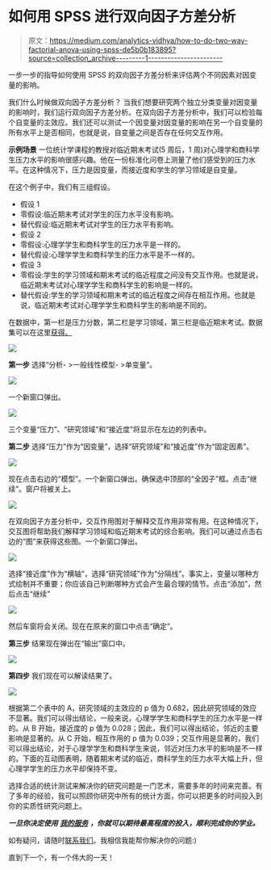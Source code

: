 # 如何用 SPSS 进行双向因子方差分析

> 原文：<https://medium.com/analytics-vidhya/how-to-do-two-way-factorial-anova-using-spss-de5b0b183895?source=collection_archive---------1----------------------->

一步一步的指导如何使用 SPSS 的双向因子方差分析来评估两个不同因素对因变量的影响。

我们什么时候做双向因子方差分析？
当我们想要研究两个独立分类变量对因变量的影响时，我们运行双向因子方差分析。在双向因子方差分析中，我们可以检验每个自变量的主效应。我们还可以测试一个因变量对因变量的影响在另一个自变量的所有水平上是否相同，也就是说，自变量之间是否存在任何交互作用。

**示例场景**
一位统计学课程的教授对临近期末考试(5 周后，1 周)对心理学和商科学生压力水平的影响很感兴趣。他在一份标准化问卷上测量了他们感受到的压力水平。在这种情况下，压力是因变量，而接近度和学生的学习领域是自变量。

在这个例子中，我们有三组假设。

*   假设 1
*   零假设:临近期末考试对学生的压力水平没有影响。
*   替代假设:临近期末考试对学生的压力水平有影响。
*   假设 2
*   零假设:心理学学生和商科学生的压力水平是一样的。
*   替代假设:心理学学生和商科学生的压力水平是不一样的。
*   假设 3
*   零假设:学生的学习领域和期末考试的临近程度之间没有交互作用。也就是说，临近期末考试对心理学学生和商科学生的影响是一样的。
*   替代假设:学生的学习领域和期末考试的临近程度之间存在相互作用。也就是说，临近期末考试对心理学学生和商科学生的影响是不同的。

在数据中，第一栏是压力分数，第二栏是学习领域，第三栏是临近期末考试。数据集可以在这里[获得。](http://www.maths-statistics-tutor.com/dataset/exam_stress.sav)

![](img/3d0022a8d50623dcc834ecf9815e78b5.png)

**第一步**
选择“分析- >一般线性模型- >单变量”。

![](img/5138b1575f45cd29263c49d859b9bdce.png)

一个新窗口弹出。

![](img/4ed7a43078f217ad1cf47e78565db657.png)

三个变量“压力”、“研究领域”和“接近度”将显示在左边的列表中。

**第二步**
选择“压力”作为“因变量”，选择“研究领域”和“接近度”作为“固定因素”。

![](img/5f20977df7aea651dfc0ad5a9d2daea8.png)

现在点击右边的“模型”。一个新窗口弹出。确保选中顶部的“全因子”框。点击“继续”。窗户将被关上。

![](img/b65084e5e366be1e32af1d41945827b0.png)

在双向因子方差分析中，交互作用图对于解释交互作用非常有用。在这种情况下，交互图将帮助我们解释学习领域和临近期末考试的综合影响。我们可以通过点击右边的“图”来获得这些图。一个新窗口弹出。

![](img/4cfa21ecdfa992dc5396db45221b0aee.png)

选择“接近度”作为“横轴”，选择“研究领域”作为“分隔线”。事实上，变量以哪种方式绘制并不重要；你应该自己判断哪种方式会产生最合理的情节。点击“添加”，然后点击“继续”

![](img/5a1c26255b72e5ef3728ae9ec29715be.png)

然后车窗将会关闭。现在在原来的窗口中点击“确定”。

**第三步**
结果现在弹出在“输出”窗口中。

![](img/a2a8df86f1da0531132507bfdea7e695.png)

**第四步**
我们现在可以解读结果了。

![](img/c3af615c326fc1e6960cc626e97d9790.png)

根据第二个表中的 A，研究领域的主效应的 p 值为 0.682，因此研究领域的效应不显著。我们可以得出结论，一般来说，心理学学生和商科学生的压力水平是一样的。从 B 开始，接近度的 p 值为 0.028；因此，我们可以得出结论，邻近的主要影响是显著的。从 C 开始，相互作用的 p 值为 0.039；交互作用是显著的，我们可以得出结论，对于心理学学生和商科学生来说，邻近对压力水平的影响是不一样的。下面的互动图表明，随着期末考试的临近，商科学生的压力水平大幅上升，但心理学学生的压力水平却保持不变。

选择合适的统计测试来解决你的研究问题是一门艺术，需要多年的时间来完善。有了多年的经验，我可以照顾你研究中所有的统计方面，你可以把更多的时间投入到你的实质性研究问题上。

***一旦你决定使用*** [***我的服务***](https://www.fiverr.com/miris_labs/do-statistical-data-analysis-and-modeling-using-spss-r-excel) ***，你就可以期待最高程度的投入，顺利完成你的学业。***

如有疑问，请随时[联系我们](https://www.fiverr.com/miris_labs/do-statistical-data-analysis-and-modeling-using-spss-r-excel)。我相信我能帮你解决你的问题:)

直到下一个，有一个伟大的一天！